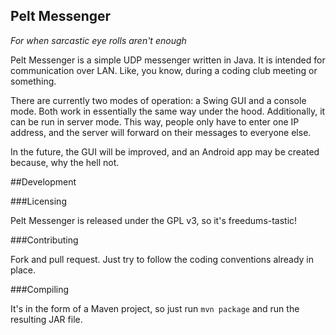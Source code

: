 Pelt Messenger
--------------
*For when sarcastic eye rolls aren't enough*

Pelt Messenger is a simple UDP messenger written in Java. It is intended for communication over LAN. Like, you know, during a coding club meeting or something.

There are currently two modes of operation: a Swing GUI and a console mode. Both work in essentially the same way under the hood. Additionally, it can be run in server mode. This way, people only have to enter one IP address, and the server will forward on their messages to everyone else.

In the future, the GUI will be improved, and an Android app may be created because, why the hell not.

##Development

###Licensing

Pelt Messenger is released under the GPL v3, so it's freedums-tastic!

###Contributing

Fork and pull request. Just try to follow the coding conventions already in place.

###Compiling

It's in the form of a Maven project, so just run `mvn package` and run the resulting JAR file.
